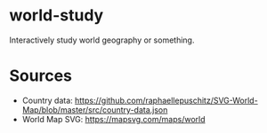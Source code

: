 # world-study

Interactively study world geography or something.

# Sources

- Country data: https://github.com/raphaellepuschitz/SVG-World-Map/blob/master/src/country-data.json
- World Map SVG: https://mapsvg.com/maps/world